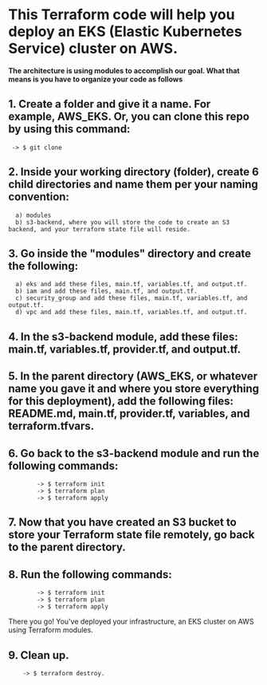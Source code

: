 # This Terraform code will help you deploy an EKS (Elastic Kubernetes Service) cluster on AWS.

**The architecture is using modules to accomplish our goal. What that means is you have to organize your code as follows** 

## 1. Create a folder and give it a name. For example, AWS_EKS. Or, you can clone this repo by using this command: 

     -> $ git clone 

## 2. Inside your working directory (folder), create 6 child directories and name them per your naming convention: 
      
      a) modules
      b) s3-backend, where you will store the code to create an S3 backend, and your terraform state file will reside. 

## 3. Go inside the "modules" directory and create the following:
      
      a) eks and add these files, main.tf, variables.tf, and output.tf. 
      b) iam and add these files, main.tf, and output.tf.
      c) security_group and add these files, main.tf, variables.tf, and output.tf.
      d) vpc and add these files, main.tf, variables.tf, and output.tf.

## 4. In the s3-backend module, add these files: main.tf, variables.tf, provider.tf, and output.tf.

## 5. In the parent directory (AWS_EKS, or whatever name you gave it and where you store everything for this deployment), add the following files: README.md, main.tf, provider.tf, variables, and terraform.tfvars. 

## 6. Go back to the s3-backend module and run the following commands: 
            
            -> $ terraform init
            -> $ terraform plan
            -> $ terraform apply

## 7. Now that you have created an S3 bucket to store your Terraform state file remotely, go back to the parent directory. 

## 8. Run the following commands: 
            
            -> $ terraform init
            -> $ terraform plan
            -> $ terraform apply

There you go! You've deployed your infrastructure, an EKS cluster on AWS using Terraform modules. 

## 9. Clean up. 
        -> $ terraform destroy. 
